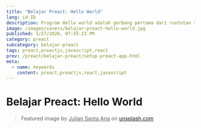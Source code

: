 ```yaml
---
title: "Belajar Preact: Hello World"
lang: id-ID
description: Program Hello world adalah gerbang pertama dari runtutan series belajar Preact kita selanjutnya
image: /images/covers/belajar-preact-hello-world.jpg
published: 1/27/2020, 07:55:23 PM
category: preact
subcategory: belajar-preact
tags: preact,preactjs,javascript,react
prev: /preact/belajar-preact/setup-preact-app.html
meta:
  - name: keywords
    content: preact,preactjs,react,javascript
---
```

# Belajar Preact: Hello World

<Author name="Ryan Aunur Rassyid" />
<FeaturedImage src="/images/covers/belajar-preact-hello-world.jpg" />

> Featured image by <u>Julian Santa Ana</u> on [unsplash.com](https://unsplash.com/photos/FKqH1QhUqaw)

<CodeSwitcher :languages="{js:'index.js',html:'index.html',json:'package.json'}">
<template v-slot:js>

```js
import { render, h } from "preact";

const App = () => {
  return <h1>Hello World</h1>;
};

render(<App />, document.getElementById("app"));
```

</template>
<template v-slot:html>

```html
<!DOCTYPE html>
<html>

<head>
	<title>Parcel Sandbox</title>
	<meta charset="UTF-8" />
</head>

<body>
	<div id="app"></div>

	<script src="src/index.js">
	</script>
</body>

</html>
```

</template>
<template v-slot:json>

```json
{
  "name": "preact-hello-world",
  "version": "1.0.0",
  "description": "",
  "main": "index.html",
  "scripts": {
    "start": "parcel index.html --open",
    "build": "parcel build index.html"
  },
  "dependencies": {
    "preact": "10.2.1"
  },
  "devDependencies": {
    "@babel/core": "7.2.0",
    "parcel-bundler": "^1.6.1"
  },
  "keywords": []
}
```

</template>
</CodeSwitcher>
